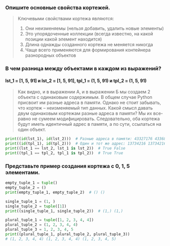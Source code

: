 ### Опишите основные свойства кортежей.
> Ключевыми свойствами кортежа являются:
> 1. Они неизменяемы (нельзя добавить, удалить новые элементы)
> 2. Это упорядоченные коллекции (всегда известно, на какой позиции какой элемент находится)
> 3. Длина однажды созданного кортежа не меняется никогда
> 4. Чаще всего применяются для формирования контейнера разнородных объектов

### В чем разница между объектами в каждом из выражений?
#### lst_1 = [1, 5, 91] и lst_2 = [1, 5, 91], tpl_1 = (1, 5, 91) и tpl_2 = (1, 5, 91)

> Как видно, и в выражении А, и в выражении Б мы создаем 2 объекта с одинаковым содержимым. 
> В общем случае Python присвоит им разные адреса в памяти.
> Однако не стоит забывать, что кортеж – неизменяемый тип данных.
> Какой смысл давать двум одинаковым кортежам разные адреса в памяти? 
> Мы их все-равно не сумеем модифицировать. 
> Следовательно, оба кортежа будут иметь идентичный адрес в памяти, а по сути, ссылаться на один объект.

```python
print((id(lst_1), id(lst_2)))  # Разные адреса в памяти: 43327176 43368072
print((id(tpl_1), id(tpl_2)))  # Один и тот же адрес: 13734216 13734216
print((lst_1 == lst_2, lst_1 is lst_2))  # True False
print((tpl_1 == tpl_2, tpl_1 is tpl_2))  # True True
```

### Представьте пример создания кортежа с 0, 1, 5 элементами.
```python
empty_tuple_1 = tuple()
empty_tuple_2 = ()
print(empty_tuple_1, empty_tuple_2)  # () ()
```

```python
single_tuple_1 = (1, )
single_tuple_2 = tuple([1])
print((single_tuple_1, single_tuple_2))  # (1,) (1,)
```

```python
plural_tuple_1 = tuple([1, 2, 3, 4, 4])
plural_tuple_2 = (1, 2, 3, 4, 4)
plural_tuple_3 = 1, 2, 3, 4, 5
print((plural_tuple_1, plural_tuple_2, plural_tuple_3))
# (1, 2, 3, 4, 4) (1, 2, 3, 4, 4) (1, 2, 3, 4, 5)
```
